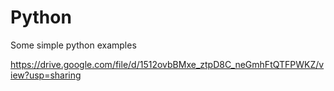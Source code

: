 # Python
Some simple python examples


https://drive.google.com/file/d/1512ovbBMxe_ztpD8C_neGmhFtQTFPWKZ/view?usp=sharing

